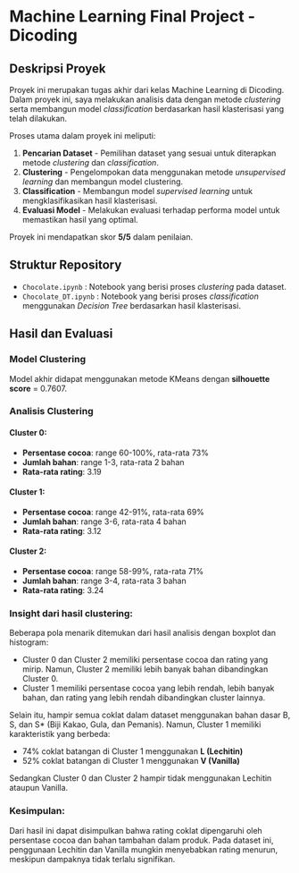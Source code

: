 # Machine Learning Final Project - Dicoding

## Deskripsi Proyek

Proyek ini merupakan tugas akhir dari kelas Machine Learning di Dicoding. Dalam proyek ini, saya melakukan analisis data dengan metode *clustering* serta membangun model *classification* berdasarkan hasil klasterisasi yang telah dilakukan.

Proses utama dalam proyek ini meliputi:

1. **Pencarian Dataset** - Pemilihan dataset yang sesuai untuk diterapkan metode *clustering* dan *classification*.
2. **Clustering** - Pengelompokan data menggunakan metode *unsupervised learning* dan membangun model clustering.
3. **Classification** - Membangun model *supervised learning* untuk mengklasifikasikan hasil klasterisasi.
4. **Evaluasi Model** - Melakukan evaluasi terhadap performa model untuk memastikan hasil yang optimal.

Proyek ini mendapatkan skor **5/5** dalam penilaian.

## Struktur Repository

- `Chocolate.ipynb` : Notebook yang berisi proses *clustering* pada dataset.
- `Chocolate_DT.ipynb` : Notebook yang berisi proses *classification* menggunakan *Decision Tree* berdasarkan hasil klasterisasi.

## Hasil dan Evaluasi

### Model Clustering
Model akhir didapat menggunakan metode KMeans dengan **silhouette score** = 0.7607.

### Analisis Clustering

#### Cluster 0:
- **Persentase cocoa**: range 60-100%, rata-rata 73%
- **Jumlah bahan**: range 1-3, rata-rata 2 bahan
- **Rata-rata rating**: 3.19

#### Cluster 1:
- **Persentase cocoa**: range 42-91%, rata-rata 69%
- **Jumlah bahan**: range 3-6, rata-rata 4 bahan
- **Rata-rata rating**: 3.12

#### Cluster 2:
- **Persentase cocoa**: range 58-99%, rata-rata 71%
- **Jumlah bahan**: range 3-4, rata-rata 3 bahan
- **Rata-rata rating**: 3.24

### Insight dari hasil clustering:
Beberapa pola menarik ditemukan dari hasil analisis dengan boxplot dan histogram:

- Cluster 0 dan Cluster 2 memiliki persentase cocoa dan rating yang mirip. Namun, Cluster 2 memiliki lebih banyak bahan dibandingkan Cluster 0.
- Cluster 1 memiliki persentase cocoa yang lebih rendah, lebih banyak bahan, dan rating yang lebih rendah dibandingkan cluster lainnya.

Selain itu, hampir semua coklat dalam dataset menggunakan bahan dasar B, S, dan S* (Biji Kakao, Gula, dan Pemanis). Namun, Cluster 1 memiliki karakteristik yang berbeda:

- 74% coklat batangan di Cluster 1 menggunakan **L (Lechitin)**
- 52% coklat batangan di Cluster 1 menggunakan **V (Vanilla)**

Sedangkan Cluster 0 dan Cluster 2 hampir tidak menggunakan Lechitin ataupun Vanilla.

### Kesimpulan:
Dari hasil ini dapat disimpulkan bahwa rating coklat dipengaruhi oleh persentase cocoa dan bahan tambahan dalam produk. Pada dataset ini, penggunaan Lechitin dan Vanilla mungkin menyebabkan rating menurun, meskipun dampaknya tidak terlalu signifikan.


